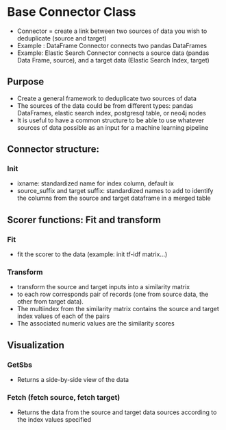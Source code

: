 # Base Connector Class
* Connector = create a link between two sources of data you wish to deduplicate (source and target)
* Example : DataFrame Connector connects two pandas DataFrames
* Example: Elastic Search Connector connects a source data (pandas Data Frame, source), and a target data (Elastic Search Index, target)

## Purpose
* Create a general framework to deduplicate two sources of data
* The sources of the data could be from different types: pandas DataFrames, elastic search index, postgresql table, or neo4j nodes
* It is useful to have a common structure to be able to use whatever sources of data possible as an input for a machine learning pipeline

## Connector structure:
### Init
* ixname: standardized name for index column, default ix
* source_suffix and target suffix: standardized names to add to identify the columns from the source and target dataframe in a merged table

## Scorer functions: Fit and transform
### Fit
* fit the scorer to the data (example: init tf-idf matrix...)
### Transform
* transform the source and target inputs into a similarity matrix
* to each row corresponds pair of records (one from source data, the other from target data).
* The multiindex from the similarity matrix contains the source and target index values of each of the pairs
* The associated numeric values are the similarity scores

## Visualization
### GetSbs
* Returns a side-by-side view of the data
### Fetch (fetch source, fetch target)
* Returns the data from the source and target data sources according to the index values specified


